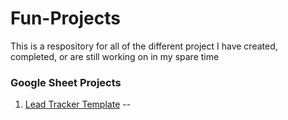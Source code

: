 # Fun-Projects
This is a respository for all of the different project I have created, completed, or are still working on in my spare time


### Google Sheet Projects
1. [Lead Tracker Template](https://github.com/tpalmerton/Fun-Projects/blob/main/Lead_Tracker_Template) -- 
